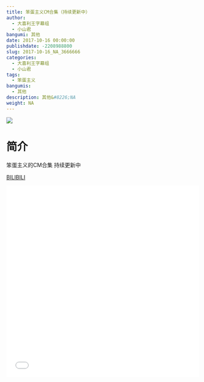 ```yaml
---
title: 笨蛋主义CM合集（持续更新中）
author: 
  - 大喜利王字幕组
  - 小山君
bangumi: 其他
date: 2017-10-16 00:00:00
publishdate: -2208988800
slug: 2017-10-16_NA_3666666
categories: 
  - 大喜利王字幕组
  - 小山君
tags: 
  - 笨蛋主义
bangumis: 
  - 其他
description: 其他&#8226;NA
weight: NA
---
```


![](https://i.imgur.com/zUlNHRr.jpg)

# 简介  
笨蛋主义的CM合集
持续更新中

  [BILIBILI](https://www.bilibili.com/video/av3666666/)


<div class="vcontainer">  <iframe class='video' src="//www.bilibili.com/blackboard/player.html?aid=3666666" width="100%" height="500" frameborder="0" allowfullscreen="allowfullscreen"></iframe></div>
